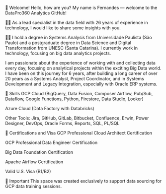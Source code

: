 👋 Welcome!
Hello, how are you?
My name is Fernandes — welcome to the DataPro360 Analytics GitHub!

🧑‍💻 As a lead specialist in the data field with 26 years of experience in technology, I would like to share some insights with you.

🧑‍💻 I hold a degree in Systems Analysis from Universidade Paulista (São Paulo) and a postgraduate degree in Data Science and Digital Transformation from UNESC (Santa Catarina).
I currently work in technology, focusing on big data analytics projects.

I am passionate about the experience of working with and collecting data every day, focusing on analytical projects within the exciting Big Data world. I have been on this journey for 6 years, after building a long career of over 20 years as a Systems Analyst, Project Coordinator, and in Systems Development and Legacy Integration, especially with Oracle ERP systems.

🎯 Skills
GCP Cloud (BigQuery, Data Fusion, Composer Airflow, Pub/Sub, Dataflow, Google Functions, Python, Firestore, Data Studio, Looker)

Azure Cloud (Data Factory with Databricks)

Other Tools: Jira, GitHub, GitLab, Bitbucket, Confluence, Erwin, Power Designer, DevOps, Oracle Forms, Reports, SQL, PL/SQL

📖 Certifications and Visa
GCP Professional Cloud Architect Certification

GCP Professional Data Engineer Certification

Big Data Foundation Certification

Apache Airflow Certification

Valid U.S. Visa (B1/B2)

📧 Important
This space was created exclusively to support data sourcing for GCP data training sessions.
